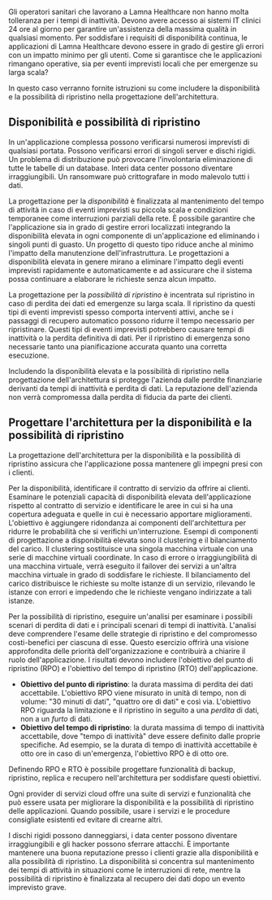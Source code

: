 Gli operatori sanitari che lavorano a Lamna Healthcare non hanno molta tolleranza per i tempi di inattività. Devono avere accesso ai sistemi IT clinici 24 ore al giorno per garantire un'assistenza della massima qualità in qualsiasi momento. Per soddisfare i requisiti di disponibilità continua, le applicazioni di Lamna Healthcare devono essere in grado di gestire gli errori con un impatto minimo per gli utenti. Come si garantisce che le applicazioni rimangano operative, sia per eventi imprevisti locali che per emergenze su larga scala?

In questo caso verranno fornite istruzioni su come includere la disponibilità e la possibilità di ripristino nella progettazione dell'architettura.

## <a name="availability-and-recoverability"></a>Disponibilità e possibilità di ripristino

In un'applicazione complessa possono verificarsi numerosi imprevisti di qualsiasi portata. Possono verificarsi errori di singoli server e dischi rigidi. Un problema di distribuzione può provocare l'involontaria eliminazione di tutte le tabelle di un database. Interi data center possono diventare irraggiungibili. Un ransomware può crittografare in modo malevolo tutti i dati.

La progettazione per la *disponibilità* è finalizzata al mantenimento del tempo di attività in caso di eventi imprevisti su piccola scala e condizioni temporanee come interruzioni parziali della rete. È possibile garantire che l'applicazione sia in grado di gestire errori localizzati integrando la disponibilità elevata in ogni componente di un'applicazione ed eliminando i singoli punti di guasto. Un progetto di questo tipo riduce anche al minimo l'impatto della manutenzione dell'infrastruttura. Le progettazioni a disponibilità elevata in genere mirano a eliminare l'impatto degli eventi imprevisti rapidamente e automaticamente e ad assicurare che il sistema possa continuare a elaborare le richieste senza alcun impatto.

La progettazione per la *possibilità di ripristino* è incentrata sul ripristino in caso di perdita dei dati ed emergenze su larga scala. Il ripristino da questi tipi di eventi imprevisti spesso comporta interventi attivi, anche se i passaggi di recupero automatico possono ridurre il tempo necessario per ripristinare. Questi tipi di eventi imprevisti potrebbero causare tempi di inattività o la perdita definitiva di dati. Per il ripristino di emergenza sono necessarie tanto una pianificazione accurata quanto una corretta esecuzione.

Includendo la disponibilità elevata e la possibilità di ripristino nella progettazione dell'architettura si protegge l'azienda dalle perdite finanziarie derivanti da tempi di inattività e perdita di dati. La reputazione dell'azienda non verrà compromessa dalla perdita di fiducia da parte dei clienti.

## <a name="architecting-for-availability-and-recoverability"></a>Progettare l'architettura per la disponibilità e la possibilità di ripristino

La progettazione dell'architettura per la disponibilità e la possibilità di ripristino assicura che l'applicazione possa mantenere gli impegni presi con i clienti.

Per la disponibilità, identificare il contratto di servizio da offrire ai clienti. Esaminare le potenziali capacità di disponibilità elevata dell'applicazione rispetto al contratto di servizio e identificare le aree in cui si ha una copertura adeguata e quelle in cui è necessario apportare miglioramenti. L'obiettivo è aggiungere ridondanza ai componenti dell'architettura per ridurre le probabilità che si verifichi un'interruzione. Esempi di componenti di progettazione a disponibilità elevata sono il clustering e il bilanciamento del carico. Il clustering sostituisce una singola macchina virtuale con una serie di macchine virtuali coordinate. In caso di errore o irraggiungibilità di una macchina virtuale, verrà eseguito il failover dei servizi a un'altra macchina virtuale in grado di soddisfare le richieste. Il bilanciamento del carico distribuisce le richieste su molte istanze di un servizio, rilevando le istanze con errori e impedendo che le richieste vengano indirizzate a tali istanze.

Per la possibilità di ripristino, eseguire un'analisi per esaminare i possibili scenari di perdita di dati e i principali scenari di tempi di inattività. L'analisi deve comprendere l'esame delle strategie di ripristino e del compromesso costi-benefici per ciascuna di esse. Questo esercizio offrirà una visione approfondita delle priorità dell'organizzazione e contribuirà a chiarire il ruolo dell'applicazione. I risultati devono includere l'obiettivo del punto di ripristino (RPO) e l'obiettivo del tempo di ripristino (RTO) dell'applicazione.

* **Obiettivo del punto di ripristino**: la durata massima di perdita dei dati accettabile. L'obiettivo RPO viene misurato in unità di tempo, non di volume: "30 minuti di dati", "quattro ore di dati" e così via. L'obiettivo RPO riguarda la limitazione e il ripristino in seguito a una *perdita* di dati, non a un *furto* di dati.
* **Obiettivo del tempo di ripristino**: la durata massima di tempo di inattività accettabile, dove "tempo di inattività" deve essere definito dalle proprie specifiche. Ad esempio, se la durata di tempo di inattività accettabile è otto ore in caso di un'emergenza, l'obiettivo RPO è di otto ore.

Definendo RPO e RTO è possibile progettare funzionalità di backup, ripristino, replica e recupero nell'architettura per soddisfare questi obiettivi.

Ogni provider di servizi cloud offre una suite di servizi e funzionalità che può essere usata per migliorare la disponibilità e la possibilità di ripristino delle applicazioni. Quando possibile, usare i servizi e le procedure consigliate esistenti ed evitare di crearne altri.

I dischi rigidi possono danneggiarsi, i data center possono diventare irraggiungibili e gli hacker possono sferrare attacchi. È importante mantenere una buona reputazione presso i clienti grazie alla disponibilità e alla possibilità di ripristino. La disponibilità si concentra sul mantenimento dei tempi di attività in situazioni come le interruzioni di rete, mentre la possibilità di ripristino è finalizzata al recupero dei dati dopo un evento imprevisto grave.
